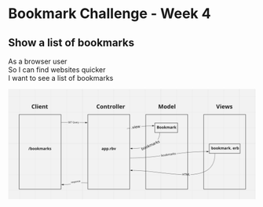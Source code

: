 # Bookmark Challenge - Week 4

## Show a list of bookmarks
As a browser user  
So I can find websites quicker  
I want to see a list of bookmarks  

![Domain Model](./public/images/model.png)
